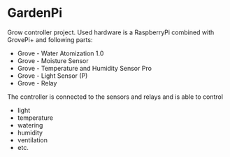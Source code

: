 # GardenPi

Grow controller project. Used hardware is a RaspberryPi 
combined with GrovePi+ and following parts:
* Grove - Water Atomization 1.0
* Grove - Moisture Sensor
* Grove - Temperature and Humidity Sensor Pro
* Grove - Light Sensor (P)
* Grove - Relay

The controller is connected to the sensors and relays and is able to control
* light
* temperature
* watering
* humidity
* ventilation
* etc.

